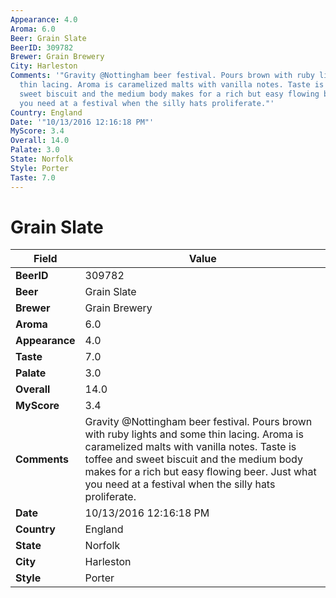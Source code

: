 ```yaml
---
Appearance: 4.0
Aroma: 6.0
Beer: Grain Slate
BeerID: 309782
Brewer: Grain Brewery
City: Harleston
Comments: '"Gravity @Nottingham beer festival. Pours brown with ruby lights and some
  thin lacing. Aroma is caramelized malts with vanilla notes. Taste is toffee and
  sweet biscuit and the medium body makes for a rich but easy flowing beer. Just what
  you need at a festival when the silly hats proliferate."'
Country: England
Date: '"10/13/2016 12:16:18 PM"'
MyScore: 3.4
Overall: 14.0
Palate: 3.0
State: Norfolk
Style: Porter
Taste: 7.0
---
```


# Grain Slate

| Field         | Value |
|---------------|-------|
| **BeerID** | 309782 |
| **Beer** | Grain Slate |
| **Brewer** | Grain Brewery |
| **Aroma** | 6.0 |
| **Appearance** | 4.0 |
| **Taste** | 7.0 |
| **Palate** | 3.0 |
| **Overall** | 14.0 |
| **MyScore** | 3.4 |
| **Comments** | Gravity @Nottingham beer festival. Pours brown with ruby lights and some thin lacing. Aroma is caramelized malts with vanilla notes. Taste is toffee and sweet biscuit and the medium body makes for a rich but easy flowing beer. Just what you need at a festival when the silly hats proliferate. |
| **Date** | 10/13/2016 12:16:18 PM |
| **Country** | England |
| **State** | Norfolk |
| **City** | Harleston |
| **Style** | Porter |

